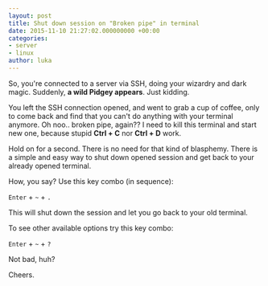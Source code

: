 ```yaml
---
layout: post
title: Shut down session on "Broken pipe" in terminal
date: 2015-11-10 21:27:02.000000000 +00:00
categories:
- server
- linux
author: luka
---
```

So, you're connected to a server via SSH, doing your wizardry and dark magic. Suddenly, **a wild Pidgey appears**. Just kidding.

You left the SSH connection opened, and went to grab a cup of coffee, only to come back and find that you can't do anything with your terminal anymore.
Oh noo.. broken pipe, again?? I need to kill this terminal and start new one, because stupid **Ctrl + C** nor **Ctrl + D** work.

Hold on for a second. There is no need for that kind of blasphemy. There is a simple and easy way to shut down opened session and get back to your already opened terminal.

How, you say?
Use this key combo (in sequence):

`Enter` + `~` + `.`

This will shut down the session and let you go back to your old terminal.

To see other available options try this key combo:

`Enter` + `~` + `?`

Not bad, huh?

Cheers.